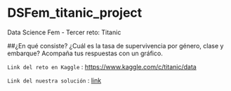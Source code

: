 # DSFem_titanic_project
Data Science Fem - Tercer reto: Titanic

##¿En qué consiste?
¿Cuál es la tasa de supervivencia por género, clase y embarque? Acompaña tus respuestas con un gráfico.

`Link del reto en Kaggle` : <https://www.kaggle.com/c/titanic/data>

`Link del nuestra solución` : [link](Reto_3_Titanic.ipynb)
